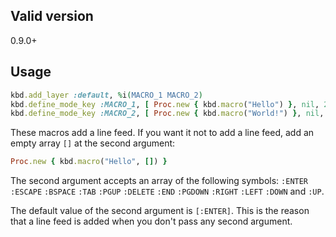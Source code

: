 ## Valid version

0.9.0+

## Usage

```ruby
kbd.add_layer :default, %i(MACRO_1 MACRO_2)
kbd.define_mode_key :MACRO_1, [ Proc.new { kbd.macro("Hello") }, nil, 200, nil]
kbd.define_mode_key :MACRO_2, [ Proc.new { kbd.macro("World!") }, nil, 200, nil]
```

These macros add a line feed.
If you want it not to add a line feed, add an empty array `[]` at the second argument:

```ruby
Proc.new { kbd.macro("Hello", []) }
```

The second argument accepts an array of the following symbols: `:ENTER` `:ESCAPE` `:BSPACE` `:TAB` `:PGUP` `:DELETE` `:END` `:PGDOWN` `:RIGHT` `:LEFT` `:DOWN` and `:UP`.

The default value of the second argument is `[:ENTER]`.
This is the reason that a line feed is added when you don't pass any second argument.
